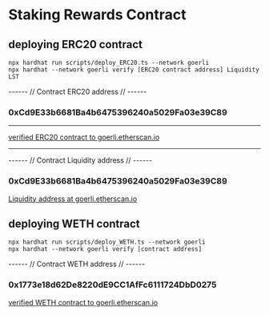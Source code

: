# Staking Rewards Contract

## deploying ERC20 contract

```shell
npx hardhat run scripts/deploy_ERC20.ts --network goerli
npx hardhat --network goerli verify [ERC20 contract address] Liquidity LST

```
------ // Contract ERC20 address // ------

### 0xCd9E33b6681Ba4b6475396240a5029Fa03e39C89

------
[verified ERC20 contract to goerli.etherscan.io](https://goerli.etherscan.io/address/0xCd9E33b6681Ba4b6475396240a5029Fa03e39C89#code)


------

------ // Contract Liquidity address // ------

### 0xCd9E33b6681Ba4b6475396240a5029Fa03e39C89

[Liquidity address at goerli.etherscan.io](https://goerli.etherscan.io/address/0xCd9E33b6681Ba4b6475396240a5029Fa03e39C89)

## deploying WETH contract

```shell
npx hardhat run scripts/deploy_WETH.ts --network goerli
npx hardhat --network goerli verify [contract address]
```

------ // Contract WETH address // ------

### 0x1773e18d62De8220dE9CC1AfFc6111724DbD0275

[verified WETH contract to goerli.etherscan.io](https://goerli.etherscan.io/address/0x1773e18d62De8220dE9CC1AfFc6111724DbD0275#code)

